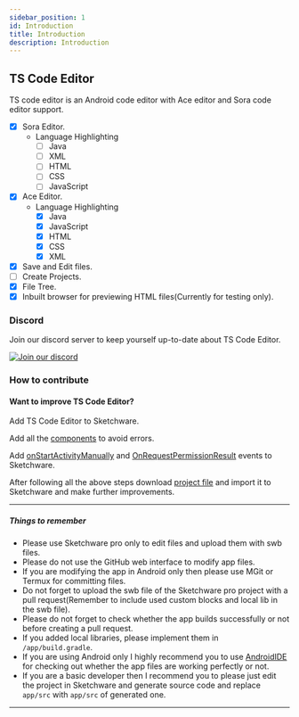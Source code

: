 ```yaml
---
sidebar_position: 1
id: Introduction
title: Introduction
description: Introduction
---
```

## TS Code Editor

TS code editor is an Android code editor with Ace editor and Sora code editor support.

- [x] Sora Editor.
	- Language Highlighting
		- [ ] Java
		- [ ] XML
		- [ ] HTML
		- [ ] CSS
		- [ ] JavaScript
- [x] Ace Editor.
	- Language Highlighting
		- [x] Java
		- [x] JavaScript
		- [x] HTML
		- [x] CSS
		- [x] XML
- [x] Save and Edit files.
- [ ] Create Projects.
- [x] File Tree.
- [x] Inbuilt browser for previewing HTML files(Currently for testing only).

### Discord
Join our discord server to keep yourself up-to-date about TS Code Editor.

[![Join our discord](https://invidget.switchblade.xyz/RM5qaZs4kd)](https://discord.gg/RM5qaZs4kd)

### How to contribute
#### Want to improve TS Code Editor?
Add TS Code Editor to Sketchware.

Add all the [components](https://github.com/TS-Code-Editor/TS-Code-Editor/tree/main/assets/components) to avoid errors.

Add [onStartActivityManually](https://github.com/TS-Code-Editor/TS-Code-Editor/tree/main/assets/AddEvents/AddonStartActivityManuallyEvent.md) and [OnRequestPermissionResult](https://github.com/TS-Code-Editor/TS-Code-Editor/tree/main/assets/AddEvents/AddOnRequestPermissionResult.md) events to Sketchware.

After following all the above steps download [project file](https://github.com/TS-Code-Editor/TS-Code-Editor/tree/main/assets/TSCodeEditor.swb) and import it to Sketchware and make further improvements.

---
##### Things to remember
- Please use Sketchware pro only to edit files and upload them with swb files.
- Please do not use the GitHub web interface to modify app files.
- If you are modifying the app in Android only then please use MGit or Termux for committing files.
- Do not forget to upload the swb file of the Sketchware pro project with a pull request(Remember to include used custom blocks and local lib in the swb file).
- Please do not forget to check whether the app builds successfully or not before creating a pull request.
- If you added local libraries, please implement them in `/app/build.gradle`.
- If you are using Android only I highly recommend you to use [AndroidIDE](https://github.com/AndroidIDEOfficial/AndroidIDE/releases) for checking out whether the app files are working perfectly or not.
- If you are a basic developer then I recommend you to please just edit the project in Sketchware and generate source code and replace `app/src` with `app/src` of generated one.
---
